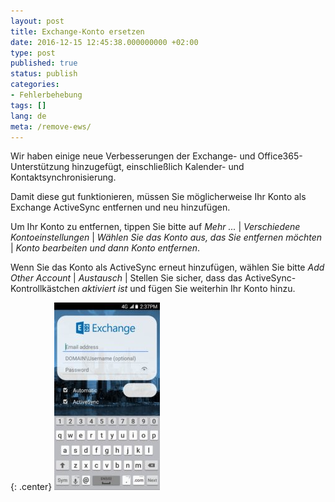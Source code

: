 ```yaml
---
layout: post
title: Exchange-Konto ersetzen
date: 2016-12-15 12:45:38.000000000 +02:00
type: post
published: true
status: publish
categories:
- Fehlerbehebung
tags: []
lang: de
meta: /remove-ews/
---
```


Wir haben einige neue Verbesserungen der Exchange- und Office365-Unterstützung hinzugefügt, einschließlich Kalender- und Kontaktsynchronisierung.

Damit diese gut funktionieren, müssen Sie möglicherweise Ihr Konto als Exchange ActiveSync entfernen und neu hinzufügen.

Um Ihr Konto zu entfernen, tippen Sie bitte auf *Mehr ...* \| *Verschiedene Kontoeinstellungen* \| *Wählen Sie das Konto aus, das Sie entfernen möchten* \| *Konto bearbeiten und dann Konto entfernen*.

Wenn Sie das Konto als ActiveSync erneut hinzufügen, wählen Sie bitte *Add Other Account* \| *Austausch* \| Stellen Sie sicher, dass das ActiveSync-Kontrollkästchen *aktiviert ist* und fügen Sie weiterhin Ihr Konto hinzu.

{: .center}
![BlueMail Exchange](/assets/BlueMail_Exchange-169x300.jpg)
